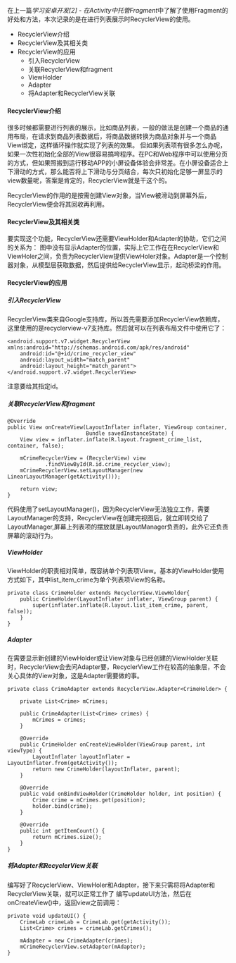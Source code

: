 在上一篇*学习安卓开发[2] - 在Activity中托管Fragment*中了解了使用Fragment的好处和方法，本次记录的是在进行列表展示时RecyclerView的使用。

- RecyclerView介绍
- RecyclerView及其相关类
- RecyclerView的应用
    -   引入RecyclerView
    -   关联RecyclerView和fragment
    -   ViewHolder
    -   Adapter
    -   将Adapter和RecyclerView关联

#### RecyclerView介绍
很多时候都需要进行列表的展示，比如商品列表，一般的做法是创建一个商品的通用布局，在请求到商品列表数据后，将商品数据转换为商品对象并与一个商品View绑定，这样循环操作就实现了列表的效果。
但如果列表项有很多怎么办呢，如果一次性初始化全部的View很容易搞垮程序。在PC和Web程序中可以使用分页的方式，但如果照搬到运行移动APP的小屏设备体验会非常差。在小屏设备适合上下滑动的方式，那么能否将上下滑动与分页结合，每次只初始化足够一屏显示的view数量呢，答案是肯定的，RecyclerView就是干这个的。

RecyclerView的作用的是按需创建View对象，当View被滑动到屏幕外后，RecyclerView便会将其回收再利用。

#### RecyclerView及其相关类
要实现这个功能，RecyclerView还需要ViewHolder和Adapter的协助，它们之间的关系为：
图中没有显示Adapter的位置，实际上它工作在在RecyclerView和ViewHoler之间，负责为RecyclerView提供ViewHoler对象。Adapter是一个控制器对象，从模型层获取数据，然后提供给RecyclerView显示，起动桥梁的作用。

#### RecyclerView的应用
##### 引入RecyclerView
RecyclerView类来自Google支持库，所以首先需要添加RecyclerView依赖库，这里使用的是recyclerview-v7支持库。然后就可以在列表布局文件中使用它了：
```
<android.support.v7.widget.RecyclerView xmlns:android="http://schemas.android.com/apk/res/android"
    android:id="@+id/crime_recycler_view"
    android:layout_width="match_parent"
    android:layout_height="match_parent">
</android.support.v7.widget.RecyclerView>
```
注意要给其指定id。
##### 关联RecyclerView和fragment
```
@Override
public View onCreateView(LayoutInflater inflater, ViewGroup container,
                         Bundle savedInstanceState) {
    View view = inflater.inflate(R.layout.fragment_crime_list, container, false);

    mCrimeRecyclerView = (RecyclerView) view
            .findViewById(R.id.crime_recycler_view);
    mCrimeRecyclerView.setLayoutManager(new LinearLayoutManager(getActivity()));

    return view;
}
```
代码使用了setLayoutManager()，因为RecyclerView无法独立工作，需要LayoutManager的支持，RecyclerView在创建完视图后，就立即转交给了LayoutManager,屏幕上列表项的摆放就是LayoutManager负责的，此外它还负责屏幕的滚动行为。

##### ViewHolder
ViewHolder的职责相对简单，既容纳单个列表项View。基本的ViewHolder使用方式如下，其中list_item_crime为单个列表项View的名称。
```
private class CrimeHolder extends RecyclerView.ViewHolder{
    public CrimeHolder(LayoutInflater inflater, ViewGroup parent) {
        super(inflater.inflate(R.layout.list_item_crime, parent, false));
    }
}
```

##### Adapter
在需要显示新创建的ViewHolder或让View对象与已经创建的ViewHolder关联时，RecyclerView会去问Adapter要，RecyclerView工作在较高的抽象层，不会关心具体的View对象，这是Adapter需要做的事。

```
private class CrimeAdapter extends RecyclerView.Adapter<CrimeHolder> {

    private List<Crime> mCrimes;

    public CrimeAdapter(List<Crime> crimes) {
        mCrimes = crimes;
    }

    @Override
    public CrimeHolder onCreateViewHolder(ViewGroup parent, int viewType) {
        LayoutInflater layoutInflater = LayoutInflater.from(getActivity());
        return new CrimeHolder(layoutInflater, parent);
    }

    @Override
    public void onBindViewHolder(CrimeHolder holder, int position) {
        Crime crime = mCrimes.get(position);
        holder.bind(crime);
    }

    @Override
    public int getItemCount() {
        return mCrimes.size();
    }
}
```

##### 将Adapter和RecyclerView关联
编写好了RecyclerView、ViewHoler和Adapter，接下来只需将将Adapter和RecyclerView关联，就可以正常工作了
编写updateUI方法，然后在onCreateView()中，返回view之前调用：
```
private void updateUI() {
    CrimeLab crimeLab = CrimeLab.get(getActivity());
    List<Crime> crimes = crimeLab.getCrimes();

    mAdapter = new CrimeAdapter(crimes);
    mCrimeRecyclerView.setAdapter(mAdapter);
}
```

